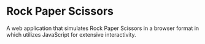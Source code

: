 # Rock Paper Scissors

A web application that simulates Rock Paper Scissors in a browser format in which utilizes JavaScript for extensive interactivity.